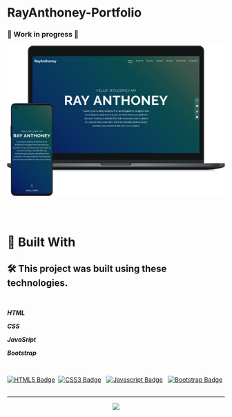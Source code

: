 # RayAnthoney-Portfolio

### 🚧 Work in progress 🚧

![Home Screen](/images/ram-portfolio-mockup.png)

<br>
<br>

# 🎨 Built With

## 🛠️ This project was built using these technologies.

<br>

 ***HTML***

 ***CSS***

 ***JavaSript***

 ***Bootstrap***


<br>

[![HTML5 Badge](https://img.shields.io/badge/-HTML-E44D26?style=plastic&for-the-badge&labelColor=black&logo=html5&logoColor=E44D26)](#)&nbsp;
[![CSS3 Badge](https://img.shields.io/badge/-CSS-1572B6?&style=plastic&for-the-badge&labelColor=black&logo=css3&logoColor=1572B6)](#)&nbsp;&nbsp;
[![Javascript Badge](https://img.shields.io/badge/-Javascript-F0DB4F?style=plastic&for-the-badge&labelColor=black&logo=javascript&logoColor=F0DB4F)](#)&nbsp;&nbsp;
[![Bootstrap Badge](https://img.shields.io/badge/-Bootstrap-481e89?style=plastic&for-the-badge&labelColor=white&logo=bootstrap&logoColor=481e89)](#)&nbsp;&nbsp;

---

<p align="center">
  <a href="https://skillicons.dev">
    <img src="https://skillicons.dev/icons?i=html,css,js,mongodb,expressjs,react,nodejs,laravel,github,markdown,mysql,webpack,wordpress" />
  </a>
</p>